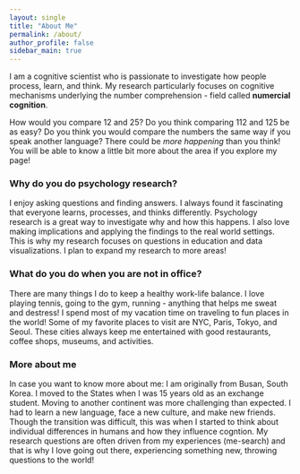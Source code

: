 ```yaml
---
layout: single
title: "About Me"
permalink: /about/
author_profile: false
sidebar_main: true
---
```


I am a cognitive scientist who is passionate to investigate how people process, learn, and think. My research particularly focuses on cognitive mechanisms underlying the number comprehension - field called **numercial cognition**. 

How would you compare 12 and 25? Do you think comparing 112 and 125 be as easy? Do you think you would compare the numbers the same way if you speak another language? There could be *more happening* than you think! You will be able to know a little bit more about the area if you explore my page! 
 
### Why do you do psychology research? 
I enjoy asking questions and finding answers. I always found it fascinating that everyone learns, processes, and thinks differently. Psychology research is a great way to investigate why and how this happens. I also love making implications and applying the findings to the real world settings. This is why my research focuses on questions in education and data visualizations. I plan to expand my research to more areas! 

### What do you do when you are not in office? 
There are many things I do to keep a healthy work-life balance. I love playing tennis, going to the gym, running - anything that helps me sweat and destress! I spend most of my vacation time on traveling to fun places in the world! Some of my favorite places to visit are NYC, Paris, Tokyo, and Seoul. These  cities always keep me entertained with good restaurants, coffee shops, museums, and activities. 

### More about me
In case you want to know more about me: I am originally from Busan, South Korea. I moved to the States when I was 15 years old as an exchange student. Moving to another continent was more challenging than expected. I had to learn a new language, face a new culture, and make new friends. Though the transition was difficult, this was when I started to think about individual differences in humans and how they influence cogntion. My research questions are often driven from my experiences (me-search) and that is why I love going out there, experiencing something new, throwing questions to the world! 
